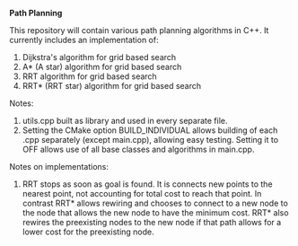 **Path Planning**

This repository will contain various path planning algorithms in C++.
It currently includes an implementation of:
1. Dijkstra's algorithm for grid based search
2. A* (A star) algorithm for grid based search
3. RRT algorithm for grid based search
4. RRT* (RRT star) algorithm for grid based search

Notes:
1. utils.cpp built as library and used in every separate file.
2. Setting the CMake option BUILD_INDIVIDUAL allows building of each .cpp separately (except main.cpp), allowing easy testing. Setting it to OFF allows use of all base classes and algorithms in main.cpp.

Notes on implementations:
1. RRT stops as soon as goal is found. It is connects new points to the nearest point, not accounting for total cost to reach that point. In contrast RRT* allows rewiring and chooses to connect to a new node to the node that allows the new node to have the minimum cost. RRT* also rewires the preexisting nodes to the new node if that path allows for a lower cost for the preexisting node.
